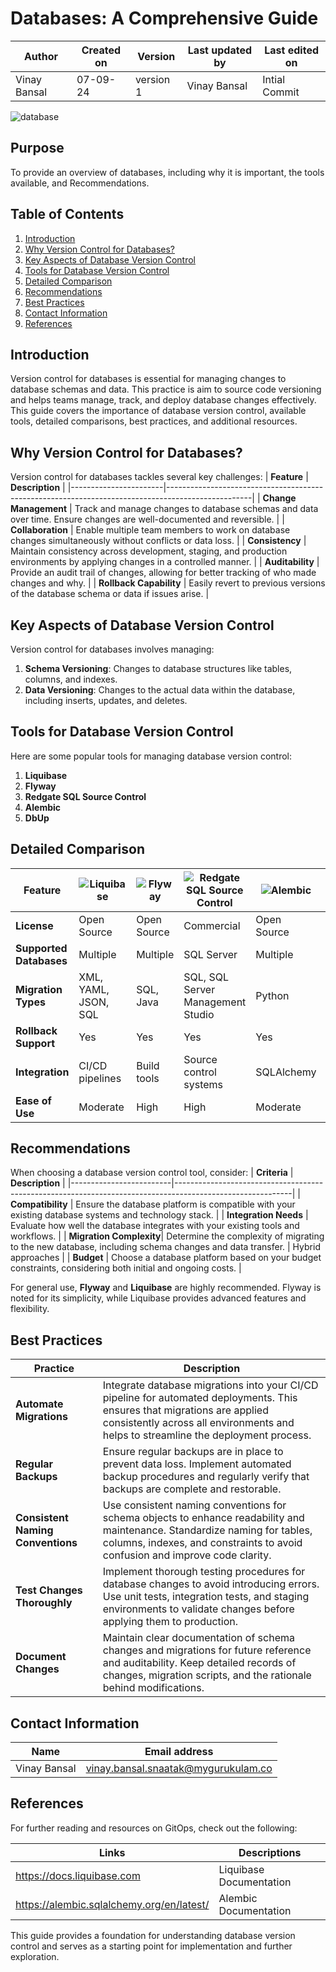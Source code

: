 # Databases: A Comprehensive Guide

  | Author        | Created on | Version | Last updated by | Last edited on |
  |-------------|---------|-------------|-------------|---------|
  | Vinay Bansal | 07-09-24 | version 1 | Vinay Bansal | Intial Commit |

![database](https://github.com/user-attachments/assets/5102e5e4-1b85-4d77-9f41-5a3173005ff4)

## Purpose 
To provide an overview of databases, including why it is important, the tools available, and Recommendations.
## Table of Contents

1. [Introduction](#introduction)
2. [Why Version Control for Databases?](#why-version-control-for-databases)
3. [Key Aspects of Database Version Control](#key-aspects-of-database-version-control)
4. [Tools for Database Version Control](#tools-for-database-version-control)
5. [Detailed Comparison](#detailed-comparison)
6. [Recommendations](#recommendations)
7. [Best Practices](#best-practices)
8. [Contact Information](#contact-information)
9. [References](#references)
   
## Introduction
Version control for databases is essential for managing changes to database schemas and data. This practice is aim to source code versioning and helps teams manage, track, and deploy database changes effectively. This guide covers the importance of database version control, available tools, detailed comparisons, best practices, and additional resources.

## Why Version Control for Databases?
Version control for databases tackles several key challenges:
| **Feature**           | **Description**                                                                                   |
|-----------------------|---------------------------------------------------------------------------------------------------|
| **Change Management** | Track and manage changes to database schemas and data over time. Ensure changes are well-documented and reversible. |
| **Collaboration**     | Enable multiple team members to work on database changes simultaneously without conflicts or data loss. |
| **Consistency**       | Maintain consistency across development, staging, and production environments by applying changes in a controlled manner. |
| **Auditability**      | Provide an audit trail of changes, allowing for better tracking of who made changes and why.     |
| **Rollback Capability** | Easily revert to previous versions of the database schema or data if issues arise.              |

## Key Aspects of Database Version Control
Version control for databases involves managing:
1. **Schema Versioning**: Changes to database structures like tables, columns, and indexes.
2. **Data Versioning**: Changes to the actual data within the database, including inserts, updates, and deletes.

## Tools for Database Version Control
Here are some popular tools for managing database version control:
1. **Liquibase**
2. **Flyway**
3. **Redgate SQL Source Control**
4. **Alembic**
5. **DbUp**

## Detailed Comparison

| Feature                      | ![Liquibase](https://github.com/user-attachments/assets/9a36fac6-e9ee-4579-9807-84065ca345fe) | ![Flyway](https://github.com/user-attachments/assets/d98f1d01-be80-4b22-85ef-18eb2a8052de)  | ![Redgate SQL Source Control](https://github.com/user-attachments/assets/1b0328cb-f6c8-4151-a9f0-7229c87bb962) | ![Alembic](https://github.com/user-attachments/assets/ab82d360-d7b1-4d36-87e6-8678667d9239) | ![dbup](https://github.com/user-attachments/assets/6a7a0e9a-037d-44b3-a99c-b12b07afa33b) |
|------------------------------|-----------|--------|----------------------------|---------|------|
| **License**                  | Open Source | Open Source | Commercial                 | Open Source | Open Source |
| **Supported Databases**      | Multiple   | Multiple | SQL Server                 | Multiple | SQL Server, PostgreSQL |
| **Migration Types**          | XML, YAML, JSON, SQL | SQL, Java | SQL, SQL Server Management Studio | Python | C# |
| **Rollback Support**         | Yes       | Yes    | Yes                        | Yes     | No   |
| **Integration**              | CI/CD pipelines | Build tools | Source control systems | SQLAlchemy | .NET applications |
| **Ease of Use**              | Moderate  | High   | High                       | Moderate | Moderate |

## Recommendations
When choosing a database version control tool, consider:
| **Criteria**            | **Description** |
|-------------------------|-----------------------------------------------------------------------------------------------------------|
| **Compatibility**       | Ensure the database platform is compatible with your existing database systems and technology stack.     |
| **Integration Needs**   | Evaluate how well the database integrates with your existing tools and workflows.                        | 
| **Migration Complexity**| Determine the complexity of migrating to the new database, including schema changes and data transfer.    | Hybrid approaches |
| **Budget**              | Choose a database platform based on your budget constraints, considering both initial and ongoing costs.  |

For general use, **Flyway** and **Liquibase** are highly recommended. Flyway is noted for its simplicity, while Liquibase provides advanced features and flexibility.

## Best Practices

| **Practice**                 | **Description**                                                                                              |
|------------------------------|--------------------------------------------------------------------------------------------------------------|
| **Automate Migrations**      | Integrate database migrations into your CI/CD pipeline for automated deployments. This ensures that migrations are applied consistently across all environments and helps to streamline the deployment process. |
| **Regular Backups**          | Ensure regular backups are in place to prevent data loss. Implement automated backup procedures and regularly verify that backups are complete and restorable. |
| **Consistent Naming Conventions** | Use consistent naming conventions for schema objects to enhance readability and maintenance. Standardize naming for tables, columns, indexes, and constraints to avoid confusion and improve code clarity. |
| **Test Changes Thoroughly**  | Implement thorough testing procedures for database changes to avoid introducing errors. Use unit tests, integration tests, and staging environments to validate changes before applying them to production. |
| **Document Changes**         | Maintain clear documentation of schema changes and migrations for future reference and auditability. Keep detailed records of changes, migration scripts, and the rationale behind modifications. |
## Contact Information

| Name | Email address|
|------|---------------------|
| Vinay Bansal | vinay.bansal.snaatak@mygurukulam.co |

## References
For further reading and resources on GitOps, check out the following:

| Links | Descriptions|
|------|---------------------|
| https://docs.liquibase.com | Liquibase Documentation |
| https://alembic.sqlalchemy.org/en/latest/ | Alembic Documentation |

This guide provides a foundation for understanding database version control and serves as a starting point for implementation and further exploration.

